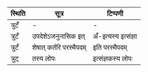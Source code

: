 | स्थिति | सूत्र | टिप्पणी |
| ----- | ------- | ------ |
| त्रुटँ | - | - |
| त्रुटँ | उपदेशेऽजनुनासिक इत् | अँ-इत्यस्य इत्संज्ञा |
| त्रुटँ | शेषात् कर्तरि परस्मैपदम् | इति परस्मैपदम् |
| त्रुट् | तस्य लोपः | इत्संज्ञकस्य लोपः |
